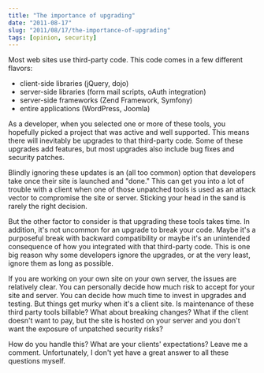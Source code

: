 ```yaml
---
title: "The importance of upgrading"
date: "2011-08-17"
slug: "2011/08/17/the-importance-of-upgrading"
tags: [opinion, security]
---
```

Most web sites use third-party code. This code comes in a few different flavors:

* client-side libraries (jQuery, dojo)
* server-side libraries (form mail scripts, oAuth integration)
* server-side frameworks (Zend Framework, Symfony)
* entire applications (WordPress, Joomla)

As a developer, when you selected one or more of these tools, you hopefully picked a project that was active and well supported. This means there will inevitably be upgrades to that third-party code. Some of these upgrades add features, but most upgrades also include bug fixes and security patches.
<!--more-->
Blindly ignoring these updates is an (all too common) option that developers take once their site is launched and "done." This can get you into a lot of trouble with a client when one of those unpatched tools is used as an attack vector to compromise the site or server. Sticking your head in the sand is rarely the right decision.

But the other factor to consider is that upgrading these tools takes time. In addition, it's not uncommon for an upgrade to break your code. Maybe it's a purposeful break with backward compatibility or maybe it's an unintended consequence of how you integrated with that third-party code. This is one big reason why some developers ignore the upgrades, or at the very least, ignore them as long as possible.

If you are working on your own site on your own server, the issues are relatively clear. You can personally decide how much risk to accept for your site and server. You can decide how much time to invest in upgrades and testing. But things get murky when it's a client site. Is maintenance of these third party tools billable? What about breaking changes? What if the client doesn't want to pay, but the site is hosted on your server and you don't want the exposure of unpatched security risks?

How do you handle this? What are your clients' expectations? Leave me a comment. Unfortunately, I don't yet have a great answer to all these questions myself.
